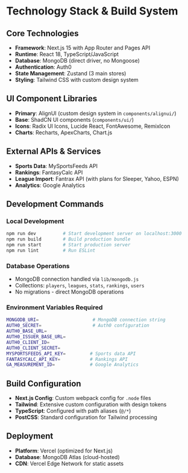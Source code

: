 # Technology Stack & Build System

## Core Technologies
- **Framework**: Next.js 15 with App Router and Pages API
- **Runtime**: React 18, TypeScript/JavaScript
- **Database**: MongoDB (direct driver, no Mongoose)
- **Authentication**: Auth0
- **State Management**: Zustand (3 main stores)
- **Styling**: Tailwind CSS with custom design system

## UI Component Libraries
- **Primary**: AlignUI (custom design system in `components/alignui/`)
- **Base**: ShadCN UI components (`components/ui/`)
- **Icons**: Radix UI Icons, Lucide React, FontAwesome, RemixIcon
- **Charts**: Recharts, ApexCharts, Chart.js

## External APIs & Services
- **Sports Data**: MySportsFeeds API
- **Rankings**: FantasyCalc API
- **League Import**: Fantrax API (with plans for Sleeper, Yahoo, ESPN)
- **Analytics**: Google Analytics

## Development Commands

### Local Development
```bash
npm run dev          # Start development server on localhost:3000
npm run build        # Build production bundle
npm run start        # Start production server
npm run lint         # Run ESLint
```

### Database Operations
- MongoDB connection handled via `lib/mongodb.js`
- Collections: `players`, `leagues`, `stats`, `rankings`, `users`
- No migrations - direct MongoDB operations

### Environment Variables Required
```bash
MONGODB_URI=                    # MongoDB connection string
AUTH0_SECRET=                   # Auth0 configuration
AUTH0_BASE_URL=
AUTH0_ISSUER_BASE_URL=
AUTH0_CLIENT_ID=
AUTH0_CLIENT_SECRET=
MYSPORTSFEEDS_API_KEY=         # Sports data API
FANTASYCALC_API_KEY=           # Rankings API
GA_MEASUREMENT_ID=             # Google Analytics
```

## Build Configuration
- **Next.js Config**: Custom webpack config for `.node` files
- **Tailwind**: Extensive custom configuration with design tokens
- **TypeScript**: Configured with path aliases (`@/*`)
- **PostCSS**: Standard configuration for Tailwind processing

## Deployment
- **Platform**: Vercel (optimized for Next.js)
- **Database**: MongoDB Atlas (cloud-hosted)
- **CDN**: Vercel Edge Network for static assets